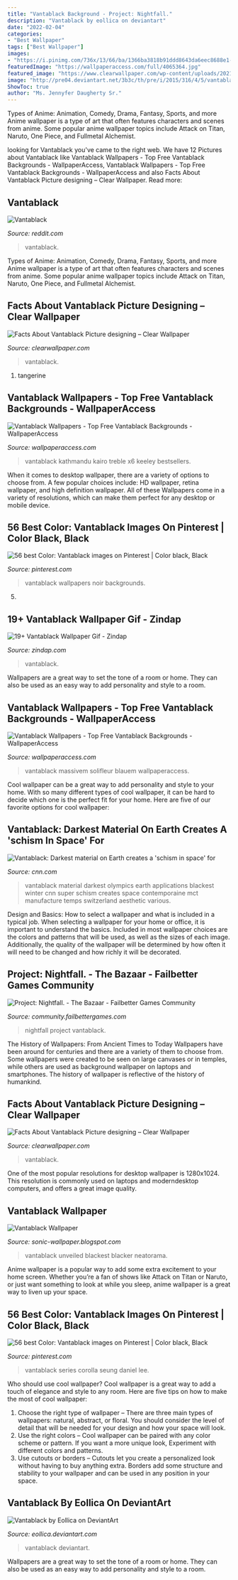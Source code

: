 ```yaml
---
title: "Vantablack Background - Project: Nightfall."
description: "Vantablack by eollica on deviantart"
date: "2022-02-04"
categories:
- "Best Wallpaper"
tags: ["Best Wallpaper"]
images:
- "https://i.pinimg.com/736x/13/66/ba/1366ba3818b91ddd8643da6eec8688e1--photo-series-unique-art.jpg"
featuredImage: "https://wallpaperaccess.com/full/4065364.jpg"
featured_image: "https://www.clearwallpaper.com/wp-content/uploads/2021/04/vantablack-wallpaper-001-336x189.jpg"
image: "http://pre04.deviantart.net/3b3c/th/pre/i/2015/316/4/5/vantablack_by_eollica-d9ggwp1.jpg"
ShowToc: true
author: "Ms. Jennyfer Daugherty Sr."
---
```



Types of Anime: Animation, Comedy, Drama, Fantasy, Sports, and more
Anime wallpaper is a type of art that often features characters and scenes from anime. Some popular anime wallpaper topics include Attack on Titan, Naruto, One Piece, and Fullmetal Alchemist.

	

		
looking for Vantablack you've came to the right web. We have 12 Pictures about Vantablack like Vantablack Wallpapers - Top Free Vantablack Backgrounds - WallpaperAccess, Vantablack Wallpapers - Top Free Vantablack Backgrounds - WallpaperAccess and also Facts About Vantablack Picture designing – Clear Wallpaper. Read more:
		
    
## Vantablack

<img loading=lazy src="https://preview.redd.it/891kyftnfxg41.jpg?width=640&amp;crop=smart&amp;auto=webp&amp;s=158fe2b1be6a1d353d58a2d27c37a0b6ea572ddb" onerror="this.onerror=null;this.src='https://tse2.mm.bing.net/th?id=OIP.A40haqInwjcaePZU-QBg3gHaO0&amp;pid=15.1';" alt="Vantablack">

_Source: reddit.com_

>vantablack. 

	

Types of Anime: Animation, Comedy, Drama, Fantasy, Sports, and more
Anime wallpaper is a type of art that often features characters and scenes from anime. Some popular anime wallpaper topics include Attack on Titan, Naruto, One Piece, and Fullmetal Alchemist.

    
## Facts About Vantablack Picture Designing – Clear Wallpaper

<img loading=lazy src="https://www.clearwallpaper.com/wp-content/uploads/2021/04/vantablack-wallpaper-001-336x189.jpg" onerror="this.onerror=null;this.src='https://tse1.mm.bing.net/th?id=OIP.eNAKXFhfoglwabClCuoJ6gAAAA&amp;pid=15.1';" alt="Facts About Vantablack Picture designing – Clear Wallpaper">

_Source: clearwallpaper.com_

>vantablack. 

	

1. tangerine 

    
## Vantablack Wallpapers - Top Free Vantablack Backgrounds - WallpaperAccess

<img loading=lazy src="https://wallpaperaccess.com/full/4065364.jpg" onerror="this.onerror=null;this.src='https://tse1.mm.bing.net/th?id=OIP.xAt3h1_0d2t8zTOSghEzdAHaEo&amp;pid=15.1';" alt="Vantablack Wallpapers - Top Free Vantablack Backgrounds - WallpaperAccess">

_Source: wallpaperaccess.com_

>vantablack kathmandu kairo treble x6 keeley bestsellers. 

	

When it comes to desktop wallpaper, there are a variety of options to choose from. A few popular choices include: HD wallpaper, retina wallpaper, and high definition wallpaper. All of these Wallpapers come in a variety of resolutions, which can make them perfect for any desktop or mobile device. 

    
## 56 Best Color: Vantablack Images On Pinterest | Color Black, Black

<img loading=lazy src="https://i.pinimg.com/736x/c2/9b/99/c29b99e565bc45427aa8d34bfe9ea5bd.jpg" onerror="this.onerror=null;this.src='https://tse2.mm.bing.net/th?id=OIP.rozJKjaryui9evYqYln10AHaHa&amp;pid=15.1';" alt="56 best Color: Vantablack images on Pinterest | Color black, Black">

_Source: pinterest.com_

>vantablack wallpapers noir backgrounds. 

	

5.

    
## 19+ Vantablack Wallpaper Gif - Zindap

<img loading=lazy src="https://i.pinimg.com/originals/7b/b4/ae/7bb4ae98d0a47d5c80e9cfce27e5810e.jpg" onerror="this.onerror=null;this.src='https://tse3.mm.bing.net/th?id=OIP.sShOPEy_GoSq_ShRustEwQHaHa&amp;pid=15.1';" alt="19+ Vantablack Wallpaper Gif - Zindap">

_Source: zindap.com_

>vantablack. 

	

Wallpapers are a great way to set the tone of a room or home. They can also be used as an easy way to add personality and style to a room.

    
## Vantablack Wallpapers - Top Free Vantablack Backgrounds - WallpaperAccess

<img loading=lazy src="https://wallpaperaccess.com/full/4065329.jpg" onerror="this.onerror=null;this.src='https://tse1.mm.bing.net/th?id=OIP.ACrZYwoBZmEjII2kH6FWvwHaEK&amp;pid=15.1';" alt="Vantablack Wallpapers - Top Free Vantablack Backgrounds - WallpaperAccess">

_Source: wallpaperaccess.com_

>vantablack massivem solifleur blauem wallpaperaccess. 

	

Cool wallpaper can be a great way to add personality and style to your home. With so many different types of cool wallpaper, it can be hard to decide which one is the perfect fit for your home. Here are five of our favorite options for cool wallpaper: 

    
## Vantablack: Darkest Material On Earth Creates A &#039;schism In Space&#039; For

<img loading=lazy src="https://cdn.cnn.com/cnnnext/dam/assets/171107164055-vantablack-watch-2-super-169.jpg" onerror="this.onerror=null;this.src='https://tse3.mm.bing.net/th?id=OIP.2IRNoUGT1gsxd1QAuDyk5wHaEK&amp;pid=15.1';" alt="Vantablack: Darkest material on Earth creates a &#039;schism in space&#039; for">

_Source: cnn.com_

>vantablack material darkest olympics earth applications blackest winter cnn super schism creates space contemporaine mct manufacture temps switzerland aesthetic various. 

	

Design and Basics: How to select a wallpaper and what is included in a typical job.
When selecting a wallpaper for your home or office, it is important to understand the basics. Included in most wallpaper choices are the colors and patterns that will be used, as well as the sizes of each image. Additionally, the quality of the wallpaper will be determined by how often it will need to be changed and how richly it will be decorated.

    
## Project: Nightfall. - The Bazaar - Failbetter Games Community

<img loading=lazy src="http://nerdist.com/wp-content/uploads/2014/07/Vantablack-FEAT.jpg" onerror="this.onerror=null;this.src='https://tse4.mm.bing.net/th?id=OIP._WoXthDXXYcPyUM1KBOibwHaEK&amp;pid=15.1';" alt="Project: Nightfall. - The Bazaar - Failbetter Games Community">

_Source: community.failbettergames.com_

>nightfall project vantablack. 

	

The History of Wallpapers: From Ancient Times to Today
Wallpapers have been around for centuries and there are a variety of them to choose from. Some wallpapers were created to be seen on large canvases or in temples, while others are used as background wallpaper on laptops and smartphones. The history of wallpaper is reflective of the history of humankind.

    
## Facts About Vantablack Picture Designing – Clear Wallpaper

<img loading=lazy src="https://www.clearwallpaper.com/wp-content/uploads/2021/04/vantablack-wallpaper-001-2048x1152.jpg" onerror="this.onerror=null;this.src='https://tse2.mm.bing.net/th?id=OIP.Wf1ke5s9hBbI2YuKUyeElAHaEK&amp;pid=15.1';" alt="Facts About Vantablack Picture designing – Clear Wallpaper">

_Source: clearwallpaper.com_

>vantablack. 

	

One of the most popular resolutions for desktop wallpaper is 1280x1024. This resolution is commonly used on laptops and moderndesktop computers, and offers a great image quality.

    
## Vantablack Wallpaper

<img loading=lazy src="https://i.pinimg.com/originals/03/b7/d4/03b7d4613f6c6a43987b5428dd744fc7.png" onerror="this.onerror=null;this.src='https://tse3.mm.bing.net/th?id=OIP.kO5y48QZDrtN4HWXzjSDiAHaC_&amp;pid=15.1';" alt="Vantablack Wallpaper">

_Source: sonic-wallpaper.blogspot.com_

>vantablack unveiled blackest blacker neatorama. 

	

Anime wallpaper is a popular way to add some extra excitement to your home screen. Whether you’re a fan of shows like Attack on Titan or Naruto, or just want something to look at while you sleep, anime wallpaper is a great way to liven up your space.

    
## 56 Best Color: Vantablack Images On Pinterest | Color Black, Black

<img loading=lazy src="https://i.pinimg.com/736x/13/66/ba/1366ba3818b91ddd8643da6eec8688e1--photo-series-unique-art.jpg" onerror="this.onerror=null;this.src='https://tse4.mm.bing.net/th?id=OIP.OOHMevDoXV1LxxHDxMQFpQHaQU&amp;pid=15.1';" alt="56 best Color: Vantablack images on Pinterest | Color black, Black">

_Source: pinterest.com_

>vantablack series corolla seung daniel lee. 

	

Who should use cool wallpaper?
Cool wallpaper is a great way to add a touch of elegance and style to any room. Here are five tips on how to make the most of cool wallpaper: 
1) Choose the right type of wallpaper – There are three main types of wallpapers: natural, abstract, or floral. You should consider the level of detail that will be needed for your design and how your space will look. 
2) Use the right colors – Cool wallpaper can be paired with any color scheme or pattern. If you want a more unique look, Experiment with different colors and patterns. 
3) Use cutouts or borders – Cutouts let you create a personalized look without having to buy anything extra. Borders add some structure and stability to your wallpaper and can be used in any position in your space.

    
## Vantablack By Eollica On DeviantArt

<img loading=lazy src="http://pre04.deviantart.net/3b3c/th/pre/i/2015/316/4/5/vantablack_by_eollica-d9ggwp1.jpg" onerror="this.onerror=null;this.src='https://tse3.mm.bing.net/th?id=OIP.aMU_6itNC4FiNde8I6Nq2AHaKW&amp;pid=15.1';" alt="Vantablack by Eollica on DeviantArt">

_Source: eollica.deviantart.com_

>vantablack deviantart. 

	

Wallpapers are a great way to set the tone of a room or home. They can also be used as an easy way to add personality and style to a room.

